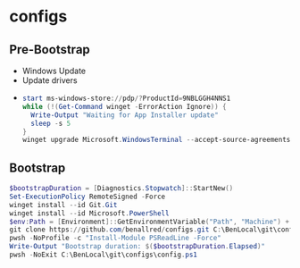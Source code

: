 # configs

## Pre-Bootstrap

- Windows Update
- Update drivers
- ```powershell
  start ms-windows-store://pdp/?ProductId=9NBLGGH4NNS1
  while (!(Get-Command winget -ErrorAction Ignore)) {
    Write-Output "Waiting for App Installer update"
    sleep -s 5
  }
  winget upgrade Microsoft.WindowsTerminal --accept-source-agreements
  ```

## Bootstrap

```powershell
$bootstrapDuration = [Diagnostics.Stopwatch]::StartNew()
Set-ExecutionPolicy RemoteSigned -Force
winget install --id Git.Git
winget install --id Microsoft.PowerShell
$env:Path = [Environment]::GetEnvironmentVariable("Path", "Machine") + ";" + [Environment]::GetEnvironmentVariable("Path", "User")
git clone https://github.com/benallred/configs.git C:\BenLocal\git\configs
pwsh -NoProfile -c "Install-Module PSReadLine -Force"
Write-Output "Bootstrap duration: $($bootstrapDuration.Elapsed)"
pwsh -NoExit C:\BenLocal\git\configs\config.ps1
```
